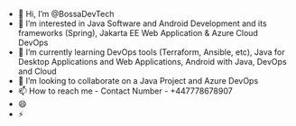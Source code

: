 - 👋 Hi, I’m @BossaDevTech
- 👀 I’m interested in Java Software and Android Development and its frameworks (Spring), Jakarta EE Web Application & Azure Cloud DevOps
- 🌱 I’m currently learning DevOps tools (Terraform, Ansible, etc), Java for Desktop Applications and Web Applications, Android with Java, DevOps and Cloud
- 💞️ I’m looking to collaborate on a Java Project and Azure DevOps
- 📫 How to reach me - Contact Number - +447778678907
- 😄 
- ⚡ 

<!---
BossaDevTech/BossaDevTech is a ✨ special ✨ repository because its `README.md` (this file) appears on your GitHub profile.
You can click the Preview link to take a look at your changes.
--->
